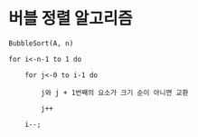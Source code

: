 # 버블 정렬 알고리즘

    BubbleSort(A, n)

    for i<-n-1 to 1 do

        for j<-0 to i-1 do

            j와 j + 1번째의 요소가 크기 순이 아니면 교환

            j++

        i--;